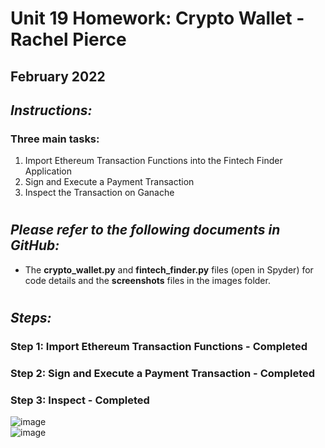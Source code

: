 # Unit 19 Homework:  Crypto Wallet - Rachel Pierce
## February 2022

## *Instructions:*
### Three main tasks:
1. Import Ethereum Transaction Functions into the Fintech Finder Application
2. Sign and Execute a Payment Transaction
3. Inspect the Transaction on Ganache

#
## *Please refer to the following documents in GitHub:*
- The **crypto_wallet.py** and **fintech_finder.py** files (open in Spyder) for code details and the **screenshots** files in the images folder.

#
## *Steps:*
### Step 1: Import Ethereum Transaction Functions - Completed  

### Step 2: Sign and Execute a Payment Transaction - Completed

### Step 3: Inspect - Completed  
  
    
![image](./images/screenshot_streamlit.png)   
![image](./images/screenshot_streamlit2.png)  



